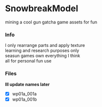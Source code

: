 # SnowbreakModel
mining a cool gun gatcha game assets for fun

### Info
I only rearrange parts and apply texture  
learning and research purposes only  
seasun games own everything I think  
all for personal fun use  

### Files
**Ill update names later**
- [x] wp01a_001a
- [x] wp01a_001b
